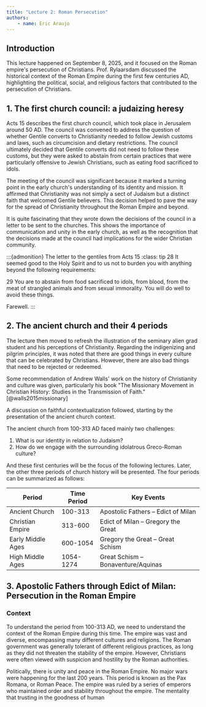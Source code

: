 ```yaml
---
title: "Lecture 2: Roman Persecution"
authors:
    - name: Eric Araujo
---
```


## Introduction

This lecture happened on September 8, 2025, and it focused on the Roman empire's persecution of Christians. Prof. Rylaarsdam discussed the historical context of the Roman Empire during the first few centuries AD, highlighting the political, social, and religious factors that contributed to the persecution of Christians.

## 1. The first church council: a judaizing heresy

Acts 15 describes the first church council, which took place in Jerusalem around 50 AD. The council was convened to address the question of whether Gentile converts to Christianity needed to follow Jewish customs and laws, such as circumcision and dietary restrictions. The council ultimately decided that Gentile converts did not need to follow these customs, but they were asked to abstain from certain practices that were particularly offensive to Jewish Christians, such as eating food sacrificed to idols.

The meeting of the council was significant because it marked a turning point in the early church's understanding of its identity and mission. It affirmed that Christianity was not simply a sect of Judaism but a distinct faith that welcomed Gentile believers. This decision helped to pave the way for the spread of Christianity throughout the Roman Empire and beyond.

It is quite fascinating that they wrote down the decisions of the council in a letter to be sent to the churches. This shows the importance of communication and unity in the early church, as well as the recognition that the decisions made at the council had implications for the wider Christian community.

:::{admonition} The letter to the gentiles from Acts 15
:class: tip
28 It seemed good to the Holy Spirit and to us not to burden you with anything beyond the following requirements: 

29 You are to abstain from food sacrificed to idols, from blood, from the meat of strangled animals and from sexual immorality. You will do well to avoid these things. 

Farewell.
:::

## 2. The ancient church and their 4 periods

The lecture then moved to refresh the illustration of the seminary alien grad student and his perceptions of Christianity. Regarding the indigenizing and pilgrim principles, it was noted that there are good things in every culture that can be celebrated by Christians. However, there are also bad things that need to be rejected or redeemed.

Some recommendation of Andrew Walls' work on the history of Christianity and culture was given, particularly his book "The Missionary Movement in Christian History: Studies in the Transmission of Faith." [@walls2015missionary]

A discussion on faithful contextualization followed, starting by the presentation of the ancient church context.

The ancient church from 100-313 AD faced mainly two challenges:

1. What is our identity in relation to Judaism?
2. How do we engage with the surrounding idolatrous Greco-Roman culture?

And these first centuries will be the focus of the following lectures. Later, the other three periods of church history will be presented. The four periods can be summarized as follows:

| Period | Time Period | Key Events |
|--------|-------------|------------|
| Ancient Church | 100-313 | Apostolic Fathers – Edict of Milan |
| Christian Empire | 313-600 | Edict of Milan – Gregory the Great |
| Early Middle Ages | 600-1054 | Gregory the Great – Great Schism |
| High Middle Ages | 1054-1274 | Great Schism – Bonaventure/Aquinas |

## 3. Apostolic Fathers through Edict of Milan: Persecution in the Roman Empire

### Context

To understand the period from 100-313 AD, we need to understand the context of the Roman Empire during this time. The empire was vast and diverse, encompassing many different cultures and religions. The Roman government was generally tolerant of different religious practices, as long as they did not threaten the stability of the empire. However, Christians were often viewed with suspicion and hostility by the Roman authorities.

Politically, there is unity and peace in the Roman Empire. No major wars were happening for the last 200 years. This period is known as the Pax Romana, or Roman Peace. The empire was ruled by a series of emperors who maintained order and stability throughout the empire. The mentality that trusting in the goodness of human 